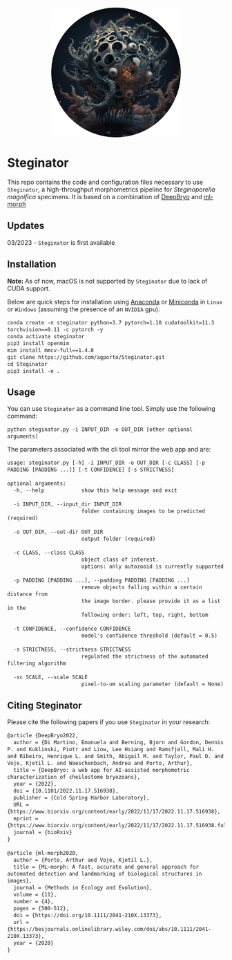 <p align="center">
<img src="resources/logo.png" alt="Steginator logo" width='300' height='300' >
</p>

# Steginator

This repo contains the code and configuration files necessary to use `Steginator`, a high-throughput morphometrics pipeline for _Steginoporella magnifica_ specimens. It is based on a combination of [DeepBryo](https://github.com/agporto/DeepBryo/) and [ml-morph](https://github.com/agporto/ml-morph)

## Updates

03/2023 - `Steginator` is first available

## Installation

**Note:** As of now, macOS is not supported by `Steginator` due to lack of CUDA support.

Below are quick steps for installation using [Anaconda](https://www.anaconda.com/) or [Miniconda](https://docs.conda.io/en/latest/miniconda.html) in `Linux` or `Windows` (assuming the presence of an `NVIDIA` gpu):

```
conda create -n steginator python=3.7 pytorch=1.10 cudatoolkit=11.3 torchvision==0.11 -c pytorch -y
conda activate steginator
pip3 install openmim
mim install mmcv-full==1.4.0
git clone https://github.com/agporto/Steginator.git
cd Steginator
pip3 install -e .
```

## Usage

You can use `Steginator` as a command line tool. Simply use the following command:

```
python steginator.py -i INPUT_DIR -o OUT_DIR [other optional arguments]
```

The parameters associated with the cli tool mirror the web app and are:

```
usage: steginator.py [-h] -i INPUT_DIR -o OUT_DIR [-c CLASS] [-p PADDING [PADDING ...]] [-t CONFIDENCE] [-s STRICTNESS]

optional arguments:
  -h, --help            show this help message and exit

  -i INPUT_DIR, --input_dir INPUT_DIR
                        folder containing images to be predicted (required)

  -o OUT_DIR, --out-dir OUT_DIR
                        output folder (required)

  -c CLASS, --class CLASS
                        object class of interest.
                        options: only autozooid is currently supported

  -p PADDING [PADDING ...], --padding PADDING [PADDING ...]
                        remove objects falling within a certain distance from
                        the image border. please provide it as a list in the
                        following order: left, top, right, bottom

  -t CONFIDENCE, --confidence CONFIDENCE
                        model's confidence threshold (default = 0.5)

  -s STRICTNESS, --strictness STRICTNESS
                        regulated the strictness of the automated filtering algorithm

  -sc SCALE, --scale SCALE
                        pixel-to-um scaling parameter (default = None)
```

## Citing Steginator

Please cite the following papers if you use `Steginator` in your research:

```
@article {DeepBryo2022,
  author = {Di Martino, Emanuela and Berning, Bjorn and Gordon, Dennis P. and Kuklinski, Piotr and Liow, Lee Hsiang and Ramsfjell, Mali H. and Ribeiro, Henrique L. and Smith, Abigail M. and Taylor, Paul D. and Voje, Kjetil L. and Waeschenbach, Andrea and Porto, Arthur},
  title = {DeepBryo: a web app for AI-assisted morphometric characterization of cheilostome bryozoans},
  year = {2022},
  doi = {10.1101/2022.11.17.516938},
  publisher = {Cold Spring Harbor Laboratory},
  URL = {https://www.biorxiv.org/content/early/2022/11/17/2022.11.17.516938},
  eprint = {https://www.biorxiv.org/content/early/2022/11/17/2022.11.17.516938.full.pdf},
  journal = {bioRxiv}
}

@article {ml-morph2020,
  author = {Porto, Arthur and Voje, Kjetil L.},
  title = {ML-morph: A fast, accurate and general approach for automated detection and landmarking of biological structures in images},
  journal = {Methods in Ecology and Evolution},
  volume = {11},
  number = {4},
  pages = {500-512},
  doi = {https://doi.org/10.1111/2041-210X.13373},
  url = {https://besjournals.onlinelibrary.wiley.com/doi/abs/10.1111/2041-210X.13373},
  year = {2020}
}

```
